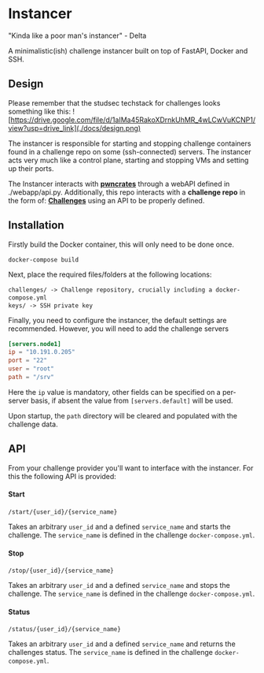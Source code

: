 # Instancer
"Kinda like a poor man's instancer" - Delta 

A minimalistic(ish) challenge instancer built on top of FastAPI, Docker and SSH.

## Design
Please remember that the studsec techstack for challenges looks something like this:
![https://drive.google.com/file/d/1aIMa45RakoXDrnkUhMR_4wLCwVuKCNP1/view?usp=drive_link](./docs/design.png)

The instancer is responsible for starting and stopping challenge containers found in a
challenge repo on some (ssh-connected) servers. The instancer acts very much like
a control plane, starting and stopping VMs and setting up their ports. 

The Instancer interacts with [**pwncrates**](https://github.com/StudSec/pwncrates)
through a webAPI defined in ./webapp/api.py. Additionally, this repo interacts with
a **challenge repo** in the form of: 
[**Challenges**](https://github.com/StudSec/Challenge-examples) using an API to be
properly defined.

## Installation
Firstly build the Docker container, this will only need to be done once.
```commandline
docker-compose build
```

Next, place the required files/folders at the following locations:
```
challenges/ -> Challenge repository, crucially including a docker-compose.yml
keys/ -> SSH private key
```

Finally, you need to configure the instancer, the default settings are recommended. However, you will need to add the
challenge servers
```toml
[servers.node1]
ip = "10.191.0.205"
port = "22"
user = "root"
path = "/srv"
```
Here the `ip` value is mandatory, other fields can be specified on a per-server basis, if absent the value from 
`[servers.default]` will be used.

Upon startup, the `path` directory will be cleared and populated with the challenge data.

## API
From your challenge provider you'll want to interface with the instancer. For this the following API is provided:
#### Start
```
/start/{user_id}/{service_name}
```
Takes an arbitrary `user_id` and a defined `service_name` and starts the challenge. The `service_name` is defined
in the challenge `docker-compose.yml`.

#### Stop
```
/stop/{user_id}/{service_name}
```
Takes an arbitrary `user_id` and a defined `service_name` and stops the challenge. The `service_name` is defined
in the challenge `docker-compose.yml`.

#### Status
```
/status/{user_id}/{service_name}
```
Takes an arbitrary `user_id` and a defined `service_name` and returns the challenges status. The `service_name` is defined
in the challenge `docker-compose.yml`.
 